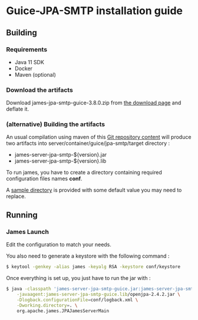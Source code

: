 # Guice-JPA-SMTP installation guide

## Building

### Requirements

 - Java 11 SDK
 - Docker
 - Maven (optional)

### Download the artifacts

Download james-jpa-smtp-guice-3.8.0.zip from [the download page](http://james.apache.org/download.cgi#Apache_James_Server) and deflate it.

### (alternative) Building the artifacts

An usual compilation using maven of this [Git repository content](https://github.com/apache/james-project) will produce
two artifacts into server/container/guice/jpa-smtp/target directory :

 - james-server-jpa-smtp-${version}.jar
 - james-server-jpa-smtp-${version}.lib

 To run james, you have to create a directory containing required configuration files names **conf**.

 A [sample directory](https://github.com/apache/james-project/tree/master/server/apps/jpa-smtp-app/sample-configuration) is provided with some default value you may need to replace.


## Running

### James Launch

Edit the configuration to match your needs.

You also need to generate a keystore with the following command :

```bash
$ keytool -genkey -alias james -keyalg RSA -keystore conf/keystore
```

Once everything is set up, you just have to run the jar with :

```bash
$ java -classpath 'james-server-jpa-smtp-guice.jar:james-server-jpa-smtp-guice.lib/*' \
    -javaagent:james-server-jpa-smtp-guice.lib/openjpa-2.4.2.jar \
    -Dlogback.configurationFile=conf/logback.xml \
    -Dworking.directory=. \
    org.apache.james.JPAJamesServerMain
```